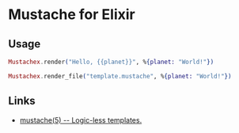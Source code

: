 # Mustache for Elixir

## Usage

```elixir
Mustachex.render("Hello, {{planet}}", %{planet: "World!"})

Mustachex.render_file("template.mustache", %{planet: "World!"})
```

## Links

* [mustache(5) -- Logic-less templates.](http://mustache.github.io/mustache.5.html)
